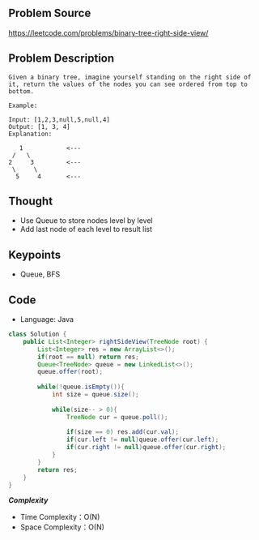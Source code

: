 ## Problem Source
https://leetcode.com/problems/binary-tree-right-side-view/

## Problem Description
```
Given a binary tree, imagine yourself standing on the right side of it, return the values of the nodes you can see ordered from top to bottom.

Example:

Input: [1,2,3,null,5,null,4]
Output: [1, 3, 4]
Explanation:

   1            <---
 /   \
2     3         <---
 \     \
  5     4       <---
```

## Thought
- Use Queue to store nodes level by level
- Add last node of each level to result list

## Keypoints
- Queue, BFS


## Code
* Language: Java

```Java
class Solution {
    public List<Integer> rightSideView(TreeNode root) {
        List<Integer> res = new ArrayList<>();
        if(root == null) return res;
        Queue<TreeNode> queue = new LinkedList<>();
        queue.offer(root);
        
        while(!queue.isEmpty()){
            int size = queue.size();
            
            while(size-- > 0){
                TreeNode cur = queue.poll();
                
                if(size == 0) res.add(cur.val);
                if(cur.left != null)queue.offer(cur.left);
                if(cur.right != null)queue.offer(cur.right);
            }
        }
        return res;
    }
}
```

***Complexity***

- Time Complexity：O(N)
- Space Complexity：O(N)
